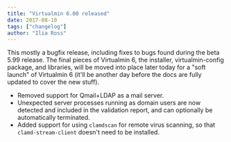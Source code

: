 ```yaml
---
title: "Virtualmin 6.00 released"
date: 2017-08-10
tags: ["changelog"]
author: "Ilia Ross"
---
```


This mostly a bugfix release, including fixes to bugs found during the beta 5.99 release. The final pieces of Virtualmin 6, the installer, virtualmin-config package, and libraries, will be moved into place later today for a "soft launch" of Virtualmin 6 (it'll be another day before the docs are fully updated to cover the new stuff).

- Removed support for Qmail+LDAP as a mail server.
- Unexpected server processes running as domain users are now detected and included in the validation report, and can optionally be automatically terminated.
- Added support for using `clamdscan` for remote virus scanning, so that `clamd-stream-client` doesn't need to be installed.
